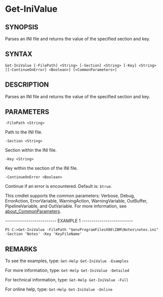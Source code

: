# Get-IniValue

## SYNOPSIS

Parses an INI file and returns the value of the specified section and key.

## SYNTAX

 `Get-IniValue [-FilePath] <String> [-Section] <String> [-Key] <String> [[-ContinueOnError] <Boolean>] [<CommonParameters>]`

## DESCRIPTION

Parses an INI file and returns the value of the specified section and key.

## PARAMETERS

`-FilePath <String>`

Path to the INI file.

`-Section <String>`

Section within the INI file.

`-Key <String>`

Key within the section of the INI file.

`-ContinueOnError <Boolean>`

Continue if an error is encountered. Default is: `$true`.

<CommonParameters>

This cmdlet supports the common parameters: Verbose, Debug, ErrorAction, ErrorVariable, WarningAction, WarningVariable, OutBuffer, PipelineVariable, and OutVariable. For more information, see [about_CommonParameters](https:/go.microsoft.com/fwlink/?LinkID=113216).

-------------------------- EXAMPLE 1 --------------------------

`PS C:>Get-IniValue -FilePath "$envProgramFilesX86\IBM\Notes\notes.ini" -Section 'Notes' -Key 'KeyFileName'`

## REMARKS

To see the examples, type: `Get-Help Get-IniValue -Examples`

For more information, type: `Get-Help Get-IniValue -Detailed`

For technical information, type: `Get-Help Get-IniValue -Full`

For online help, type: `Get-Help Get-IniValue -Online`
